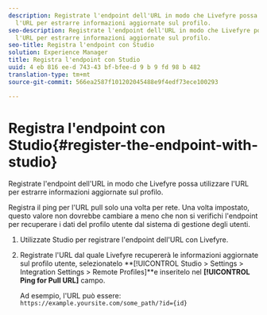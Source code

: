 ```yaml
---
description: Registrate l'endpoint dell'URL in modo che Livefyre possa utilizzare
  l'URL per estrarre informazioni aggiornate sul profilo.
seo-description: Registrate l'endpoint dell'URL in modo che Livefyre possa utilizzare
  l'URL per estrarre informazioni aggiornate sul profilo.
seo-title: Registra l'endpoint con Studio
solution: Experience Manager
title: Registra l'endpoint con Studio
uuid: 4 eb 816 ee-d 743-43 bf-bfee-d 9 b 9 fd 98 b 482
translation-type: tm+mt
source-git-commit: 566ea2587f101202045488e9f4edf73ece100293

---
```



# Registra l'endpoint con Studio{#register-the-endpoint-with-studio}

Registrate l'endpoint dell'URL in modo che Livefyre possa utilizzare l'URL per estrarre informazioni aggiornate sul profilo.

Registra il ping per l'URL pull solo una volta per rete. Una volta impostato, questo valore non dovrebbe cambiare a meno che non si verifichi l'endpoint per recuperare i dati del profilo utente dal sistema di gestione degli utenti.

1. Utilizzate Studio per registrare l'endpoint dell'URL con Livefyre.
1. Registrate l'URL dal quale Livefyre recupererà le informazioni aggiornate sul profilo utente, selezionatelo **[!UICONTROL Studio > Settings > Integration Settings > Remote Profiles]**e inseritelo nel **[!UICONTROL Ping for Pull URL]** campo.

   Ad esempio, l'URL può essere: `https://example.yoursite.com/some_path/?id={id}`

